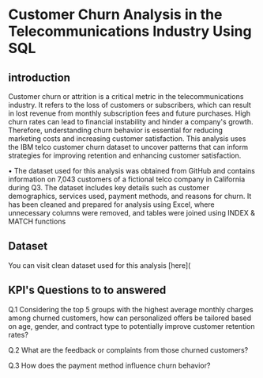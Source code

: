 # Customer Churn Analysis in the Telecommunications Industry Using SQL
## introduction
Customer churn or attrition is a critical metric in the telecommunications industry. It refers to the loss of 
customers or subscribers, which can result in lost revenue from monthly subscription fees and future purchases. 
High churn rates can lead to financial instability and hinder a company's growth. Therefore, understanding churn 
behavior is essential for reducing marketing costs and increasing customer satisfaction. This analysis uses the IBM 
telco customer churn dataset to uncover patterns that can inform strategies for improving retention and 
enhancing customer satisfaction.

 • The dataset used for this analysis was obtained from GitHub and contains information on 7,043 customers of a 
fictional telco company in California during Q3. The dataset includes key details such as customer demographics, 
services used, payment methods, and reasons for churn. It has been cleaned and prepared for analysis using Excel, 
where unnecessary columns were removed, and tables were joined using INDEX & MATCH functions
## Dataset
You can visit clean dataset used for this analysis [here](

## KPI's Questions to to answered
Q.1 Considering the top 5 groups with the highest average monthly charges among churned customers, how can personalized offers be tailored based on age, gender, and contract type to  potentially improve customer retention rates?

Q.2  What are the feedback or complaints from those churned customers?

Q.3 How does the payment method influence churn behavior?
